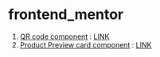 # frontend_mentor
1) [QR code component](QR_code_component/) : [LINK](QR_code_component/)
1) [Product Preview card component](product_preview_card_component_main/) : [LINK](product_preview_card_component_main/)
